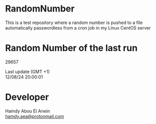# RandomNumber    
This is a test repository where a random number is pushed to a file automatically passwordless from a cron job in my Linux CentOS server    
# Random Number of the last run   
29657
      
Last update (GMT +1)    
12/08/24 20:00:01
# Developer    
Hamdy Abou El Anein   
hamdy.aea@protonmail.com
